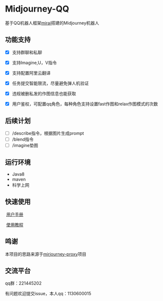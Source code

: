 # Midjourney-QQ

基于QQ机器人框架[mirai](https://github.com/mamoe/mirai)搭建的Midjourney机器人



## 功能支持

- [x] 支持群聊和私聊

- [x] 支持Imagine,U，V指令
- [x] 支持配置阿里云翻译
- [x] 任务提交智能限流，尽量避免弹人机验证
- [x] 违规被删私发的作图信息也能获取
- [x] 用户鉴权，可配置qq角色，每种角色支持设置fast作图和relax作图模式的次数

## 后续计划
- [ ] /describe指令，根据图片生成prompt
- [ ] /blend指令
- [ ] /imagine垫图

## 运行环境

* Java8 
* maven
* 科学上网

## 快速使用

​	[用户手册](docs/quickStart.md)

​	[使用教程](docs/command.md)

## 鸣谢

本项目的思路来源于[mirjourney-proxy](https://github.com/novicezk/midjourney-proxy)项目



## 交流平台

qq群：221445202

有问题欢迎提交issue，本人qq：1130600015



